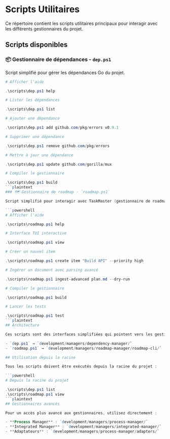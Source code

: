 # Scripts Utilitaires

Ce répertoire contient les scripts utilitaires principaux pour interagir avec les différents gestionnaires du projet.

## Scripts disponibles

### 📦 Gestionnaire de dépendances - `dep.ps1`

Script simplifié pour gérer les dépendances Go du projet.

```powershell
# Afficher l'aide

.\scripts\dep.ps1 help

# Lister les dépendances

.\scripts\dep.ps1 list

# Ajouter une dépendance

.\scripts\dep.ps1 add github.com/pkg/errors v0.9.1

# Supprimer une dépendance

.\scripts\dep.ps1 remove github.com/pkg/errors

# Mettre à jour une dépendance

.\scripts\dep.ps1 update github.com/gorilla/mux

# Compiler le gestionnaire

.\scripts\dep.ps1 build
```plaintext
### 🗺️ Gestionnaire de roadmap - `roadmap.ps1`

Script simplifié pour interagir avec TaskMaster (gestionnaire de roadmap).

```powershell
# Afficher l'aide

.\scripts\roadmap.ps1 help

# Interface TUI interactive

.\scripts\roadmap.ps1 view

# Créer un nouvel item

.\scripts\roadmap.ps1 create item "Build API" --priority high

# Ingérer un document avec parsing avancé

.\scripts\roadmap.ps1 ingest-advanced plan.md --dry-run

# Compiler le gestionnaire

.\scripts\roadmap.ps1 build

# Lancer les tests

.\scripts\roadmap.ps1 test
```plaintext
## Architecture

Ces scripts sont des interfaces simplifiées qui pointent vers les gestionnaires dans `development/managers/` :

- `dep.ps1` → `development/managers/dependency-manager/`
- `roadmap.ps1` → `development/managers/roadmap-manager/roadmap-cli/`

## Utilisation depuis la racine

Tous les scripts doivent être exécutés depuis la racine du projet :

```powershell
# Depuis la racine du projet

.\scripts\dep.ps1 list
.\scripts\roadmap.ps1 view
```plaintext
## Gestionnaires avancés

Pour un accès plus avancé aux gestionnaires, utilisez directement :

- **Process Manager** : `development/managers/process-manager/`
- **Integrated Manager** : `development/managers/integrated-manager/`
- **Adaptateurs** : `development/managers/process-manager/adapters/`
